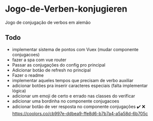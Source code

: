 # Jogo-de-Verben-konjugieren
Jogo de conjugação de verbos em alemão


## Todo
- implementar sistema de pontos com Vuex (mudar componente conjugacoes)
- fazer a spa com vue router
- Passar as conjugações do config pro principal
- Adicionar botão de refresh no principal
- Fazer o readme
- implementar aqueles tempos que precisam de verbo auxiliar
- adicionar botões pra inserir caracteres especiais (falta implementar lógica)
- adicionar um emoji de certo e errado nas classes do verificar
- adicionar uma bordinha no componente conjugacoes 
- adicionar botão de ver resposta no componente conjugações
✔️ ❌
https://coolors.co/cb997e-ddbea9-ffe8d6-b7b7a4-a5a58d-6b705c